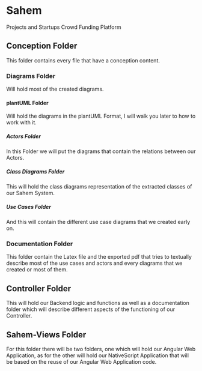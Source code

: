 # Sahem

 Projects and Startups Crowd Funding Platform

## Conception Folder

This folder contains every file that have a conception content.  

### Diagrams Folder

Will hold most of the created diagrams.

#### plantUML Folder

Will hold the diagrams in the plantUML Format, I will walk you later to how to work with it.

##### Actors Folder

In this Folder we will put the diagrams that contain the relations between our Actors.

##### Class Diagrams Folder

This will hold the class diagrams representation of the extracted classes of our Sahem System.

##### Use Cases Folder

And this will contain the different use case diagrams that we created early on.

### Documentation Folder

This folder contain the Latex file and the exported pdf that tries to textually describe most of the use cases and actors and every diagrams that we created or most of them.

## Controller Folder

This will hold our Backend logic and functions as well as a documentation folder which will describe different aspects of the functioning of our Controller.

## Sahem-Views Folder

For this folder there will be two folders, one which will hold our Angular Web Application, as for the other will hold our NativeScript Application that will be based on the reuse of our Angular Web Application code.